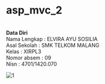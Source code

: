 # asp_mvc_2

<b> <Br>Data Diri </b>
<br>Nama Lengkap   : ELVIRA AYU SOSILIA
<br> Asal Sekolah  : SMK TELKOM MALANG
<br> Kelas         : XIRPL3
<br> Nomor absem   : 09
<br> Nisn          : 4701/1420.070

![1](https://cloud.githubusercontent.com/assets/22167465/22870970/33a07c28-f1df-11e6-98a0-0dfaa2916e48.PNG)
